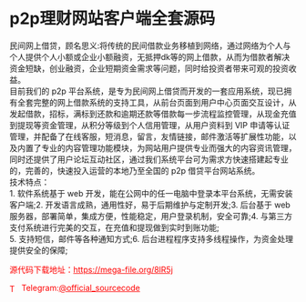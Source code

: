# p2p理财网站客户端全套源码

民间网上借贷，顾名思义:将传统的民间借款业务移植到网络，通过网络为个人与个人提供个人小额或企业小额融资，无抵押dk等的网上借款，从而为借款者解决资金短缺，创业融资，企业短期资金需求等问题，同时给投资者带来可观的投资收益。<br>目前我们的 p2p 平台系统，是专为民间网上借贷而开发的一套应用系统，现已拥有全套完整的网上借款系统的支持工具，从前台页面到用户中心页面交互设计，从发起借款，招标，满标到还款和逾期还款等借款每一步流程监控管理，从现金充值到提现等资金管理，从积分等级到个人信用管理，从用户资料到 VIP 申请等认证管理，并配备了在线客服，短消息，留言，友情链接，邮件激活等扩展性功能，以及内置了专业的内容管理功能模块，为网站用户提供专业而强大的内容资讯管理，同时还提供了用户论坛互动社区，通过我们系统平台可为需求方快速搭建起专业的，完善的，快速投入运营的本地乃至全国的 p2p 借贷平台网站系统。<br>技术特点：<br>1. 软件系统基于 web 开发，能在公网中的任一电脑中登录本平台系统，无需安装客户端;2. 开发语言成熟，通用性好，易于后期维护与定制开发;3. 后台基于 web 服务器，部署简单，集成方便，性能稳定，用户登录机制，安全可靠;4. 与第三方支付系统进行完美的交互，在充值和提现做到实时到账功能;<br>5. 支持短信，邮件等各种通知方式;6. 后台进程程序支持多线程操作，为资金处理提供安全的保障;<br>


<p style="color: red;">源代码下载地址：<a href="https://mega-file.org/8lR5j" style="color: red;">https://mega-file.org/8lR5j</a></p><p style="color: red;"><img src="https://cdn-icons-png.flaticon.com/512/2111/2111646.png" alt="Telegram Icon" style="width: 16px; vertical-align: middle; margin-right: 5px;">Telegram:<a href="https://t.me/official_sourcecode" style="color: red;">@official_sourcecode</a></p>